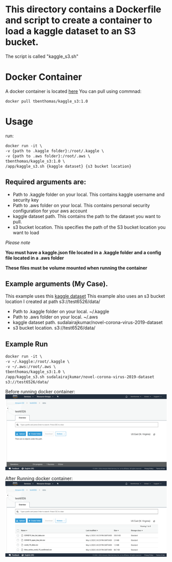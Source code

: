 # This directory contains a Dockerfile and script to create a container to load a kaggle dataset to an S3 bucket. 

The script is called "kaggle_s3.sh"
# Docker Container
A docker container is located [here](https://hub.docker.com/repository/docker/tbenthomas/kaggle_s3/tags?page=1)
You can pull using commnad:
```
docker pull tbenthomas/kaggle_s3:1.0
```

# Usage
run: 
```
docker run -it \
-v {path to .kaggle folder}:/root/.kaggle \
-v {path to .aws folder}:/root/.aws \
tbenthomas/kaggle_s3:1.0 \
/app/kaggle_s3.sh {kaggle dataset} {s3 bucket location}
```

## Required arguments are:
- Path to .kaggle folder on your local. This contains kaggle username and security key
- Path to .aws folder on your local. This contains personal security configuration for your aws account
- kaggle dataset path. This contains the path to the dataset you want to pull.
- s3 bucket location. This specifies the path of the S3 bucket location you want to load

*Please note*

**You must have a kaggle.json file located in a .kaggle folder and a config file located in a .aws folder**

**These files must be volume mounted when running the container**

## Example arguments (My Case).
This example uses this [kaggle dataset](https://www.kaggle.com/sudalairajkumar/novel-corona-virus-2019-dataset) 
This example also uses an s3 bucket location I created at path s3://test6526/data/

- Path to .kaggle folder on your local. ~/.kaggle
- Path to .aws folder on your local. ~/.aws
- kaggle dataset path. sudalairajkumar/novel-corona-virus-2019-dataset
- s3 bucket location. s3://test6526/data/

## Example Run
```
docker run -it \
-v ~/.kaggle:/root/.kaggle \
-v ~/.aws:/root/.aws \
tbenthomas/kaggle_s3:1.0 \
/app/kaggle_s3.sh sudalairajkumar/novel-corona-virus-2019-dataset s3://test6526/data/

```

Before running docker container:
![image](screenshots/before_load.png)

After Running docker container:
![image](screenshots/after_load.png)
